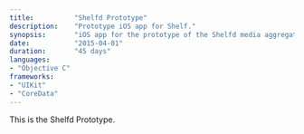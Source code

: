 ```yaml
---
title: 			"Shelfd Prototype"
description:	"Prototype iOS app for Shelf."
synopsis:		"iOS app for the prototype of the Shelfd media aggregation app."
date:			"2015-04-01"
duration:		"45 days"
languages: 		
- "Objective C"
frameworks:
- "UIKit"
- "CoreData"
---
```


This is the Shelfd Prototype.